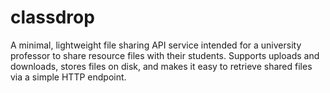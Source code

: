 # classdrop
A minimal, lightweight file sharing API service intended for a university professor to share resource files with their students. Supports uploads and downloads, stores files on disk, and makes it easy to retrieve shared files via a simple HTTP endpoint.
